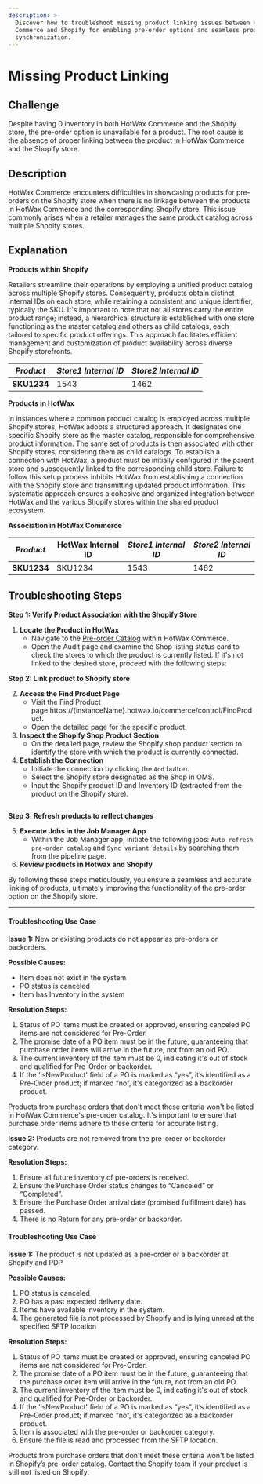 ```yaml
---
description: >-
  Discover how to troubleshoot missing product linking issues between HotWax
  Commerce and Shopify for enabling pre-order options and seamless product
  synchronization.
---
```


# Missing Product Linking

## Challenge

Despite having 0 inventory in both HotWax Commerce and the Shopify store, the pre-order option is unavailable for a product. The root cause is the absence of proper linking between the product in HotWax Commerce and the Shopify store.

## Description

HotWax Commerce encounters difficulties in showcasing products for pre-orders on the Shopify store when there is no linkage between the products in HotWax Commerce and the corresponding Shopify store. This issue commonly arises when a retailer manages the same product catalog across multiple Shopify stores.

## Explanation

**Products within Shopify**

Retailers streamline their operations by employing a unified product catalog across multiple Shopify stores. Consequently, products obtain distinct internal IDs on each store, while retaining a consistent and unique identifier, typically the SKU. It's important to note that not all stores carry the entire product range; instead, a hierarchical structure is established with one store functioning as the master catalog and others as child catalogs, each tailored to specific product offerings. This approach facilitates efficient management and customization of product availability across diverse Shopify storefronts.

| _Product_   | _Store1 Internal ID_ | _Store2 Internal ID_ |
| ----------- | -------------------- | -------------------- |
| **SKU1234** | 1543                 | 1462                 |

**Products in HotWax**

In instances where a common product catalog is employed across multiple Shopify stores, HotWax adopts a structured approach. It designates one specific Shopify store as the master catalog, responsible for comprehensive product information. The same set of products is then associated with other Shopify stores, considering them as child catalogs. To establish a connection with HotWax, a product must be initially configured in the parent store and subsequently linked to the corresponding child store. Failure to follow this setup process inhibits HotWax from establishing a connection with the Shopify store and transmitting updated product information. This systematic approach ensures a cohesive and organized integration between HotWax and the various Shopify stores within the shared product ecosystem.

**Association in HotWax Commerce**

| _Product_   | HotWax Internal ID | _Store1 Internal ID_ | _Store2 Internal ID_ |
| ----------- | ------------------ | -------------------- | -------------------- |
| **SKU1234** | SKU1234            | 1543                 | 1462                 |

## Troubleshooting Steps

**Step 1: Verify Product Association with the Shopify Store**

1. **Locate the Product in HotWax**
   * Navigate to the [Pre-order Catalog](https://preorder.hotwax.io/catalog) within HotWax Commerce.
   * Open the Audit page and examine the Shop listing status card to check the stores to which the product is currently listed. If it's not linked to the desired store, proceed with the following steps:

**Step 2: Link product to Shopify store**

2. **Access the Find Product Page**
   * Visit the Find Product page:https://{instanceName}.hotwax.io/commerce/control/FindProduct.
   * Open the detailed page for the specific product.
3. **Inspect the Shopify Shop Product Section**
   * On the detailed page, review the Shopify shop product section to identify the store with which the product is currently connected.
4. **Establish the Connection**
   * Initiate the connection by clicking the `Add` button.
   * Select the Shopify store designated as the Shop in OMS.
   * Input the Shopify product ID and Inventory ID (extracted from the product on the Shopify store).



<figure><img src="../.gitbook/assets/dev-oms.hotwax.io_commerce_control_ViewShopifyShop_shopId=10000 1.png" alt=""><figcaption></figcaption></figure>

**Step 3: Refresh products to reflect changes**

5. **Execute Jobs in the Job Manager App**
   * Within the Job Manager app, initiate the following jobs: `Auto refresh pre-order catalog` and `Sync variant details` by searching them from the pipeline page.
6. **Review products in Hotwax and Shopify**

By following these steps meticulously, you ensure a seamless and accurate linking of products, ultimately improving the functionality of the pre-order option on the Shopify store.

___
#### **Troubleshooting Use Case**

**Issue 1:** New or existing products do not appear as pre-orders or backorders.

**Possible Causes:**

* Item does not exist in the system
* PO status is canceled
* Item has Inventory in the system

**Resolution Steps:**

1. Status of PO items must be created or approved, ensuring canceled PO items are not considered for Pre-Order.
2. The promise date of a PO item must be in the future, guaranteeing that purchase order items will arrive in the future, not from an old PO.
3. The current inventory of the item must be 0, indicating it's out of stock and qualified for Pre-Order or backorder.
4. If the 'isNewProduct' field of a PO is marked as “yes”, it’s identified as a Pre-Order product; if marked “no”, it's categorized as a backorder product.

Products from purchase orders that don't meet these criteria won't be listed in HotWax Commerce's pre-order catalog. It's important to ensure that purchase order items adhere to these criteria for accurate listing.

**Issue 2:** Products are not removed from the pre-order or backorder category.

**Resolution Steps:**

1. Ensure all future inventory of pre-orders is received.
2. Ensure the Purchase Order status changes to “Canceled” or “Completed”.
3. Ensure the Purchase Order arrival date (promised fulfillment date) has passed.
4. There is no Return for any pre-order or backorder.


#### Troubleshooting Use Case

**Issue 1:** The product is not updated as a pre-order or a backorder at Shopify and PDP

**Possible Causes:**

1. PO status is canceled
2. PO has a past expected delivery date.
3. Items have available inventory in the system.
4. The generated file is not processed by Shopify and is lying unread at the specified SFTP location

**Resolution Steps:**

1. Status of PO items must be created or approved, ensuring canceled PO items are not considered for Pre-Order.
2. The promise date of a PO item must be in the future, guaranteeing that the purchase order item will arrive in the future, not from an old PO.
3. The current inventory of the item must be 0, indicating it's out of stock and qualified for Pre-Order or backorder.
4. If the 'isNewProduct' field of a PO is marked as “yes”, it’s identified as a Pre-Order product; if marked “no”, it's categorized as a backorder product.
5. Item is associated with the pre-order or backorder category.
6. Ensure the file is read and processed from the SFTP location.

Products from purchase orders that don't meet these criteria won't be listed in Shopify’s pre-order catalog. Contact the Shopify team if your product is still not listed on Shopify.
